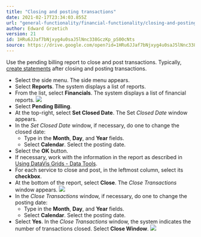 ```yaml
---
title: "Closing and posting transactions"
date: 2021-02-17T23:34:03.855Z
url: "general-functionality/financial-functionality/closing-and-posting-transactions.html"
author: Edward Grzetich
version: 21
id: 1HRu6JJaf7bNjxyg4u0saJ5lNnc338GczKp_pS00cNts
source: https://drive.google.com/open?id=1HRu6JJaf7bNjxyg4u0saJ5lNnc338GczKp_pS00cNts
---
```

Use the pending billing report to close and post transactions. Typically, [create statements](creating-statements.html) after closing and posting transactions.

* Select the side menu. The side menu appears.
* Select <strong>Reports</strong>. The system displays a list of reports.
* From the list, select <strong>Financials</strong>. The system displays a list of financial reports.  ![](../../external_files/1e000fc283651fe66599486ebae73d23.png)
* Select <strong>Pending Billing</strong>.
* At the top-right, select <strong>Set Closed Date</strong>. The Set <em>Closed Date</em> window appears.
* In the <em>Set Closed Date</em> window, if necessary, do one to change the closed date:
    * Type in the <strong>Month</strong>, <strong>Day</strong>, and <strong>Year</strong> fields.
    * Select <strong>Calendar</strong>. Select the posting date.
* Select the <strong>OK</strong> button.
* If necessary, work with the information in the report as described in [Using DataVis Grids - Data Tools](../reports/using-datavis-grids-data-tools.html).
* For each service to close and post, in the leftmost column, select its <strong>checkbox</strong>.
* At the bottom of the report, select <strong>Close</strong>. The <em>Close Transactions</em> window appears.  ![](../../external_files/9f6c4c8d993800bbb6ba9cd0d52ae130.png)
* In the <em>Close Transactions</em> window, if necessary, do one to change the posting date:
    * Type in the <strong>Month</strong>, <strong>Day</strong>, and <strong>Year</strong> fields.
    * Select <strong>Calendar</strong>. Select the posting date.
* Select <strong>Yes</strong>. In the <em>Close Transactions</em> window, the system indicates the number of transactions closed. Select <strong>Close Window</strong>.  ![](../../external_files/8638054fffdd85ec5f859ed1bdd308ec.png)



